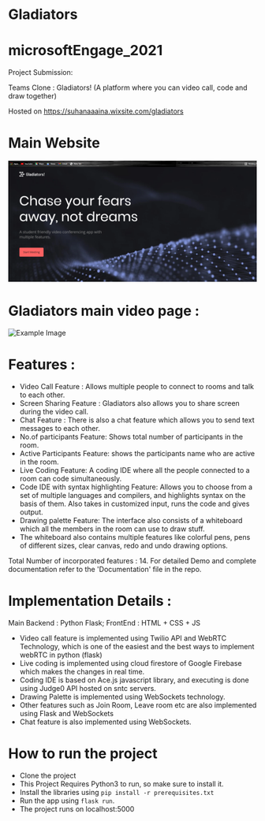 # Gladiators
# microsoftEngage_2021

Project Submission:

Teams Clone : Gladiators! (A platform where you can video call, code and draw together)

Hosted on https://suhanaaaina.wixsite.com/gladiators

# Main Website 
![Example Image](https://github.com/Tushika25/Gladiators/blob/main/Main%20website.png)

# Gladiators main video page :
![Example Image]()


# Features :

- Video Call Feature : Allows multiple people to connect to rooms and talk to each other.
- Screen Sharing Feature : Gladiators also allows you to share screen during the video call.
- Chat Feature : There is also a chat feature which allows you to send text messages to each other.
- No.of participants Feature: Shows total number of participants in the room.
- Active Participants Feature: shows the participants name who are active in the room.
- Live Coding Feature: A coding IDE where all the people connected to a room can code simultaneously.
- Code IDE with syntax highlighting Feature: Allows you to choose from a set of multiple languages and compilers, and highlights syntax on the basis of them. Also takes in customized input, runs the code and gives output.
- Drawing palette Feature: The interface also consists of a whiteboard which all the members in the room can use to draw stuff. 
- The whiteboard also contains multiple features like colorful pens, pens of different sizes, clear canvas, redo and undo drawing options.

Total Number of incorporated features : 14.
For detailed Demo and complete documentation refer to the 'Documentation' file in the repo.

# Implementation Details :

Main Backend : Python Flask;
FrontEnd : HTML + CSS + JS

- Video call feature is implemented using Twilio API and WebRTC Technology, which is one of the easiest and the best ways to implement webRTC in python (flask)
- Live coding is implemented using cloud firestore of Google Firebase which makes the changes in real time.
- Coding IDE is based on Ace.js javascript library, and executing is done using Judge0 API hosted on sntc servers.
- Drawing Palette is implemented using WebSockets technology.
- Other features such as Join Room, Leave room etc are also implemented using Flask and WebSockets
- Chat feature is also implemented using WebSockets.

# How to run the project

- Clone the project
- This Project Requires Python3 to run, so make sure to install it.
- Install the libraries using `pip install -r prerequisites.txt`
- Run the app using `flask run`.
- The project runs on localhost:5000
